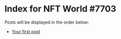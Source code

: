 # Index for NFT World #7703
Posts will be displayed in the order below:

- [Your first post](./001-first.md)

